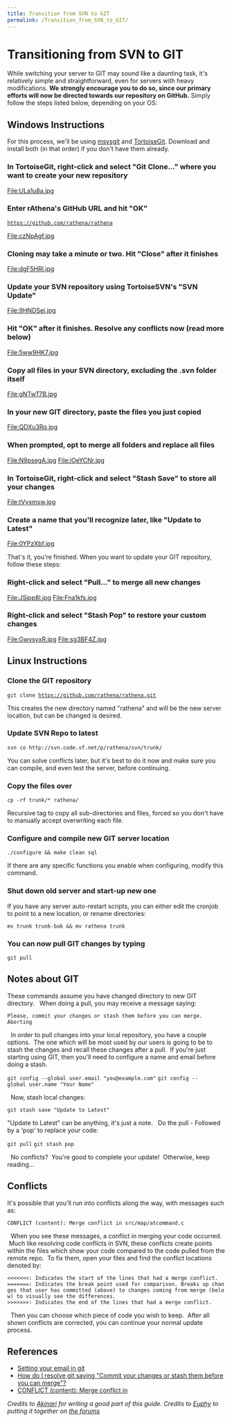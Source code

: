 ```yaml
---
title: Transition from SVN to GIT
permalink: /Transition_from_SVN_to_GIT/
---
```


Transitioning from SVN to GIT
=============================

While switching your server to GIT may sound like a daunting task, it's relatively simple and straightforward, even for servers with heavy modifications. **We strongly encourage you to do so, since our primary efforts will now be directed towards our repository on GitHub.** Simply follow the steps listed below, depending on your OS:

Windows Instructions
--------------------

For this process, we'll be using [msysgit](https://code.google.com/p/msysgit/downloads/list?can=2) and [TortoiseGit](https://code.google.com/p/tortoisegit/wiki/Download?tm=2). Download and install both (in that order) if you don't have them already.

### In TortoiseGit, right-click and select "Git Clone..." where you want to create your new repository

[<File:ULa1u8a.jpg>](/File:ULa1u8a.jpg "wikilink")

### Enter rAthena's GitHub URL and hit "OK"

[`https://github.com/rathena/rathena`](https://github.com/rathena/rathena)

[<File:czNpAgf.jpg>](/File:czNpAgf.jpg "wikilink")

### Cloning may take a minute or two. Hit "Close" after it finishes

[<File:dgF5HRl.jpg>](/File:dgF5HRl.jpg "wikilink")

### Update your SVN repository using TortoiseSVN's "SVN Update"

[<File:9HNDSej.jpg>](/File:9HNDSej.jpg "wikilink")

### Hit "OK" after it finishes. Resolve any conflicts now (read more below)

[<File:5ww9HK7.jpg>](/File:5ww9HK7.jpg "wikilink")

### Copy all files in your SVN directory, excluding the .svn folder itself

[<File:gNTwT7B.jpg>](/File:gNTwT7B.jpg "wikilink")

### In your new GIT directory, paste the files you just copied

[<File:QDXu3Rq.jpg>](/File:QDXu3Rq.jpg "wikilink")

### When prompted, opt to merge all folders and replace all files

[<File:N9psegA.jpg>](/File:N9psegA.jpg "wikilink") [<File:iOeYCNr.jpg>](/File:iOeYCNr.jpg "wikilink")

### In TortoiseGit, right-click and select "Stash Save" to store all your changes

[<File:tVyxmsw.jpg>](/File:tVyxmsw.jpg "wikilink")

### Create a name that you'll recognize later, like "Update to Latest"

[<File:0YPzXbf.jpg>](/File:0YPzXbf.jpg "wikilink")

That's it, you're finished. When you want to update your GIT repository, follow these steps:

### Right-click and select "Pull..." to merge all new changes

[<File:JSjpp8l.jpg>](/File:JSjpp8l.jpg "wikilink") [<File:Fna1kfs.jpg>](/File:Fna1kfs.jpg "wikilink")

### Right-click and select "Stash Pop" to restore your custom changes

[<File:GwvsyxR.jpg>](/File:GwvsyxR.jpg "wikilink") [<File:sg3BF4Z.jpg>](/File:sg3BF4Z.jpg "wikilink")

Linux Instructions
------------------

### Clone the GIT repository

`git clone `[`https://github.com/rathena/rathena.git`](https://github.com/rathena/rathena.git)

This creates the new directory named "rathena" and will be the new server location, but can be changed is desired.

### Update SVN Repo to latest

`svn co http://svn.code.sf.net/p/rathena/svn/trunk/`

You can solve conflicts later, but it's best to do it now and make sure you can compile, and even test the server, before continuing.

### Copy the files over

`cp -rf trunk/* rathena/`

Recursive tag to copy all sub-directories and files, forced so you don't have to manually accept overwriting each file.

### Configure and compile new GIT server location

`./configure && make clean sql`

If there are any specific functions you enable when configuring, modify this command.

### Shut down old server and start-up new one

If you have any server auto-restart scripts, you can either edit the cronjob to point to a new location, or rename directories:

`mv trunk trunk-bak && mv rathena trunk`

### You can now pull GIT changes by typing

`git pull`

Notes about GIT
---------------

These commands assume you have changed directory to new GIT directory.   When doing a pull, you may receive a message saying:

`Please, commit your changes or stash them before you can merge.`
`Aborting`

  In order to pull changes into your local repository, you have a couple options.  The one which will be most used by our users is going to be to stash the changes and recall these changes after a pull.  If you're just starting using GIT, then you'll need to configure a name and email before doing a stash.  

`git config --global user.email "you@example.com"`
`git config --global user.name "Your Name"`

  Now, stash local changes:  

`git stash save "Update to Latest"`

"Update to Latest" can be anything, it's just a note.   Do the pull - Followed by a 'pop' to replace your code:  

`git pull`
`git stash pop`

  No conflicts?  You're good to complete your update!  Otherwise, keep reading...

Conflicts
---------

It's possible that you'll run into conflicts along the way, with messages such as:  

`CONFLICT (content): Merge conflict in src/map/atcommand.c`

  When you see these messages, a conflict in merging your code occurred.  Much like resolving code conflicts in SVN, these conflicts create points within the files which show your code compared to the code pulled from the remote repo.  To fix them, open your files and find the conflict locations denoted by:  

`<<<<<<<: Indicates the start of the lines that had a merge conflict.`
`=======: Indicates the break point used for comparison. Breaks up changes that user has committed (above) to changes coming from merge (below) to visually see the differences.`
`>>>>>>>: Indicates the end of the lines that had a merge conflict.`

  Then you can choose which piece of code you wish to keep.  After all shown conflicts are corrected, you can continue your normal update process.  

References
----------

-   [Setting your email in git](https://help.github.com/articles/setting-your-email-in-git)
-   [How do I resolve git saying "Commit your changes or stash them before you can merge"?](http://stackoverflow.com/questions/15745045/how-do-i-resolve-git-saying-commit-your-changes-or-stash-them-before-you-can-me)
-   [CONFLICT (content): Merge conflict in](http://stackoverflow.com/questions/11091969/conflict-content-merge-conflict-in)

*Credits to [Akinari](http://rathena.org/board/user/9210-akinari/) for writing a good part of this guide. Credits to [Euphy](http://rathena.org/board/user/4938-euphy/) to putting it together on [the forums](http://rathena.org/board/topic/87120-transitioning-from-svn-to-git/)*